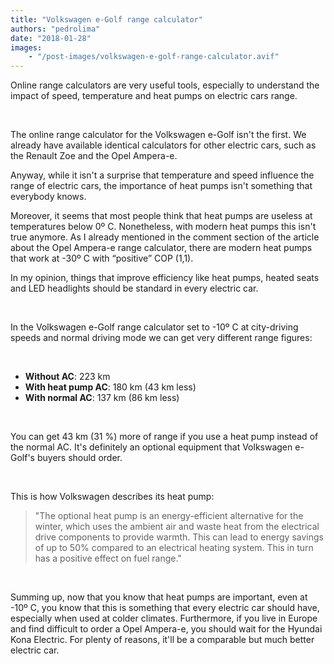 ```yaml
---
title: "Volkswagen e-Golf range calculator"
authors: "pedrolima"
date: "2018-01-28"
images: 
    - "/post-images/volkswagen-e-golf-range-calculator.avif"
---
```


Online range calculators are very useful tools, especially to understand the impact of speed, temperature and heat pumps on electric cars range.

 

The online range calculator for the Volkswagen e-Golf isn't the first. We already have available identical calculators for other electric cars, such as the Renault Zoe and the Opel Ampera-e.

Anyway, while it isn't a surprise that temperature and speed influence the range of electric cars, the importance of heat pumps isn't something that everybody knows.

Moreover, it seems that most people think that heat pumps are useless at temperatures below 0º C. Nonetheless, with modern heat pumps this isn't true anymore. As I already mentioned in the comment section of the article about the Opel Ampera-e range calculator, there are modern heat pumps that work at -30º C with “positive” COP (1,1).

In my opinion, things that improve efficiency like heat pumps, heated seats and LED headlights should be standard in every electric car.

 

In the Volkswagen e-Golf range calculator set to -10º C at city-driving speeds and normal driving mode we can get very different range figures:

 

- **Without AC**: 223 km
- **With heat pump AC**: 180 km (43 km less)
- **With normal AC**: 137 km (86 km less)

 

You can get 43 km (31 %) more of range if you use a heat pump instead of the normal AC. It's definitely an optional equipment that Volkswagen e-Golf's buyers should order.

 

This is how Volkswagen describes its heat pump:

> "The optional heat pump is an energy-efficient alternative for the winter, which uses the ambient air and waste heat from the electrical drive components to provide warmth. This can lead to energy savings of up to 50% compared to an electrical heating system. This in turn has a positive effect on fuel range."

 

Summing up, now that you know that heat pumps are important, even at -10º C, you know that this is something that every electric car should have, especially when used at colder climates. Furthermore, if you live in Europe and find difficult to order a Opel Ampera-e, you should wait for the Hyundai Kona Electric. For plenty of reasons, it'll be a comparable but much better electric car.
